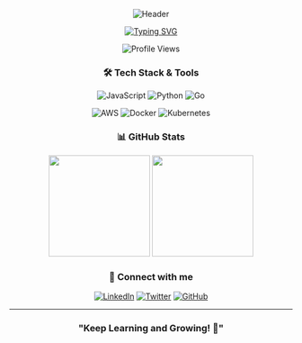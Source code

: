 <div align="center">
  
  <!-- Profile Header with Dynamic Background -->
  ![Header](https://capsule-render.vercel.app/api?type=waving&color=0:00C9FF,100:92FE9D&height=200&section=header&text=Hi%20Folks%20👋&fontSize=50&fontColor=FFFFFF&animation=fadeIn)

  <!-- Typing SVG -->
  [![Typing SVG](https://readme-typing-svg.demolab.com/?lines=I'm+Abdur+Rofi;Software+Engineer;Cloud+Computing+Enthusiast&font=Fira%20Code&center=true&width=380&height=50&duration=4000&pause=1000)](https://git.io/typing-svg)
  
  <!-- Profile Views Counter -->
  <img src="https://komarev.com/ghpvc/?username=mrofisr&style=flat-square&color=blue" alt="Profile Views"/>

  ### 🛠️ Tech Stack & Tools

  <!-- Programming Languages -->
  ![JavaScript](https://img.shields.io/badge/-JavaScript-F7DF1E?style=flat&logo=javascript&logoColor=black)
  ![Python](https://img.shields.io/badge/-Python-3776AB?style=flat&logo=Python&logoColor=white)
  ![Go](https://img.shields.io/badge/-Go-00ADD8?style=flat&logo=go&logoColor=white)

  <!-- Cloud & DevOps -->
  ![AWS](https://img.shields.io/badge/-AWS-232F3E?style=flat&logo=amazon-aws)
  ![Docker](https://img.shields.io/badge/-Docker-2496ED?style=flat&logo=docker&logoColor=white)
  ![Kubernetes](https://img.shields.io/badge/-Kubernetes-326CE5?style=flat&logo=kubernetes&logoColor=white)

  ### 📊 GitHub Stats

  <!-- GitHub Stats Cards -->
  <img height="180em" src="https://github-readme-stats.vercel.app/api?username=mrofisr&show_icons=true&theme=tokyonight&include_all_commits=true&count_private=true"/>
  <img height="180em" src="https://github-readme-stats.vercel.app/api/top-langs/?username=mrofisr&layout=compact&langs_count=8&theme=tokyonight"/>

  ### 🤝 Connect with me
  
  [![LinkedIn](https://img.shields.io/badge/-LinkedIn-0077B5?style=flat&logo=linkedin)](https://linkedin.com/in/mrofisr)
  [![Twitter](https://img.shields.io/badge/-Twitter-1DA1F2?style=flat&logo=twitter&logoColor=white)](https://twitter.com/mrofisr)
  [![GitHub](https://img.shields.io/badge/-GitHub-181717?style=flat&logo=github)](https://github.com/mrofisr)

</div>

---

<div align="center">
  
  ### "Keep Learning and Growing! 🚀"
  
</div>

